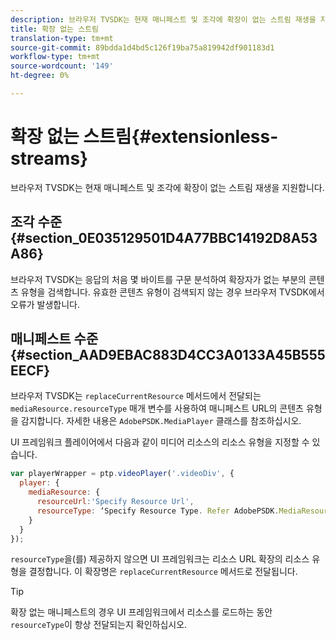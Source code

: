 ```yaml
---
description: 브라우저 TVSDK는 현재 매니페스트 및 조각에 확장이 없는 스트림 재생을 지원합니다.
title: 확장 없는 스트림
translation-type: tm+mt
source-git-commit: 89bdda1d4bd5c126f19ba75a819942df901183d1
workflow-type: tm+mt
source-wordcount: '149'
ht-degree: 0%

---
```



# 확장 없는 스트림{#extensionless-streams}

브라우저 TVSDK는 현재 매니페스트 및 조각에 확장이 없는 스트림 재생을 지원합니다.

## 조각 수준 {#section_0E035129501D4A77BBC14192D8A53A86}

브라우저 TVSDK는 응답의 처음 몇 바이트를 구문 분석하여 확장자가 없는 부분의 콘텐츠 유형을 검색합니다. 유효한 콘텐츠 유형이 검색되지 않는 경우 브라우저 TVSDK에서 오류가 발생합니다.

## 매니페스트 수준 {#section_AAD9EBAC883D4CC3A0133A45B555EECF}

브라우저 TVSDK는 `replaceCurrentResource` 메서드에서 전달되는 `mediaResource.resourceType` 매개 변수를 사용하여 매니페스트 URL의 콘텐츠 유형을 감지합니다. 자세한 내용은 `AdobePSDK.MediaPlayer` 클래스를 참조하십시오.

UI 프레임워크 플레이어에서 다음과 같이 미디어 리소스의 리소스 유형을 지정할 수 있습니다.

```js
var playerWrapper = ptp.videoPlayer('.videoDiv', { 
  player: { 
    mediaResource: { 
      resourceUrl:'Specify Resource Url', 
      resourceType: ‘Specify Resource Type. Refer AdobePSDK.MediaResourceType' 
    } 
  } 
}); 
```

`resourceType`을(를) 제공하지 않으면 UI 프레임워크는 리소스 URL 확장의 리소스 유형을 결정합니다. 이 확장명은 `replaceCurrentResource` 메서드로 전달됩니다.

>[!TIP]
>
>확장 없는 매니페스트의 경우 UI 프레임워크에서 리소스를 로드하는 동안 `resourceType`이 항상 전달되는지 확인하십시오.

